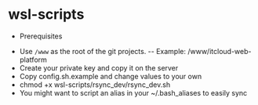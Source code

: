 # wsl-scripts

* Prerequisites
- Use `/www` as the root of the git projects.
-- Example: /www/itcloud-web-platform
- Create your private key and copy it on the server
- Copy config.sh.example and change values to your own
- chmod +x wsl-scripts/rsync_dev/rsync_dev.sh
- You might want to script an alias in your ~/.bash_aliases to easily sync
